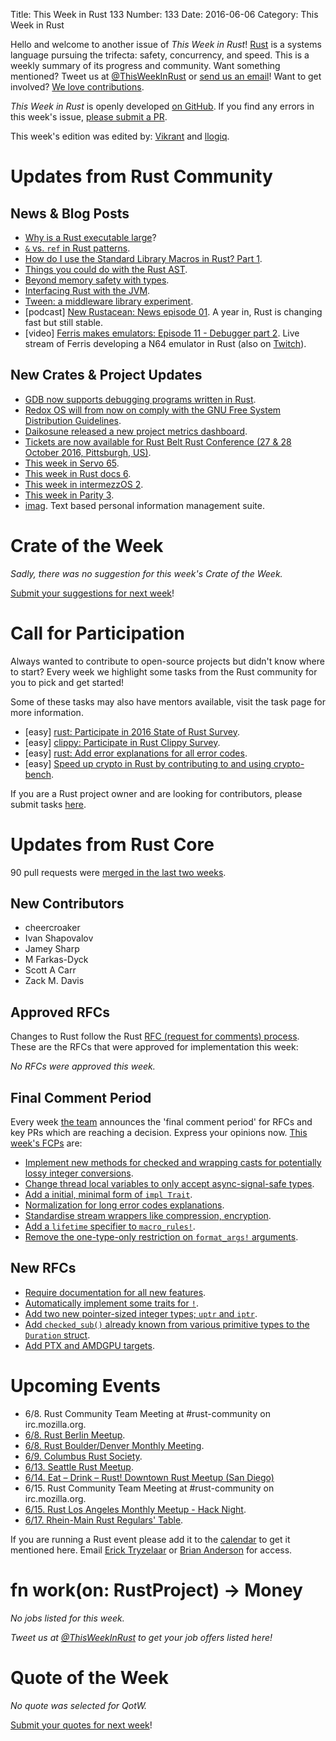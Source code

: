 Title: This Week in Rust 133
Number: 133
Date: 2016-06-06
Category: This Week in Rust

Hello and welcome to another issue of *This Week in Rust*!
[Rust](http://rust-lang.org) is a systems language pursuing the trifecta:
safety, concurrency, and speed. This is a weekly summary of its progress and
community. Want something mentioned? Tweet us at [@ThisWeekInRust](https://twitter.com/ThisWeekInRust) or [send us an
email](mailto:corey@octayn.net?subject=This%20Week%20in%20Rust%20Suggestion)!
Want to get involved? [We love
contributions](https://github.com/rust-lang/rust/blob/master/CONTRIBUTING.md).

*This Week in Rust* is openly developed [on GitHub](https://github.com/cmr/this-week-in-rust).
If you find any errors in this week's issue, [please submit a PR](https://github.com/cmr/this-week-in-rust/pulls).

This week's edition was edited by: [Vikrant](https://github.com/nasa42) and [llogiq](https://github.com/llogiq).

# Updates from Rust Community

## News & Blog Posts

* [Why is a Rust executable large](https://lifthrasiir.github.io/rustlog/why-is-a-rust-executable-large.html)?
* [`&` vs. `ref` in Rust patterns](http://xion.io/post/code/rust-patterns-ref.html).
* [How do I use the Standard Library Macros in Rust? Part 1](https://mgattozzi.github.io/2016/06/01/how-do-i-std-macros.html).
* [Things you could do with the Rust AST](http://kamalmarhubi.com/blog/2016/06/02/playing-with-the-rust-ast/).
* [Beyond memory safety with types](https://insanitybit.github.io/2016/05/30/beyond-memory-safety-with-types).
* [Interfacing Rust with the JVM](https://github.com/mottalli/rust-jni-test).
* [Tween: a middleware library experiment](https://chrismorgan.info/blog/tween.html).
* [podcast] [New Rustacean: News episode 01](http://www.newrustacean.com/show_notes/news/_1/). A year in, Rust is changing fast but still stable.
* [video] [Ferris makes emulators: Episode 11 - Debugger part 2](https://www.youtube.com/watch?v=chU5uWs1sLw). Live stream of Ferris developing a N64 emulator in Rust (also on [Twitch](http://www.twitch.tv/ferrisstreamsstuff/profile)).

## New Crates & Project Updates

* [GDB now supports debugging programs written in Rust](https://gcc.gnu.org/ml/gcc/2016-06/msg00030.html).
* [Redox OS will from now on comply with the GNU Free System Distribution Guidelines](https://doc.redox-os.org/book/introduction/why_free_software.html).
* [Daikosune released a new project metrics dashboard](https://internals.rust-lang.org/t/the-rust-project-needs-much-better-visibility-into-important-metrics/3367/26?u=brson).
* [Tickets are now available for Rust Belt Rust Conference (27 & 28 October 2016, Pittsburgh, US)](https://rust-belt-rust.eventbrite.com/).
* [This week in Servo 65](https://blog.servo.org/2016/05/30/twis-65/).
* [This week in Rust docs 6](https://guillaumegomez.github.io/this-week-in-rust-docs/blog/this-week-in-rust-docs-6).
* [This week in intermezzOS 2](https://intermezzos.github.io/blog/articles/twii2/).
* [This week in Parity 3](https://ethcore.github.io/twip/content/2016-06-01.html).
* [imag](https://github.com/matthiasbeyer/imag). Text based personal information management suite.

# Crate of the Week

*Sadly, there was no suggestion for this week's Crate of the Week.*

[Submit your suggestions for next week][submit_crate]!

[submit_crate]: https://users.rust-lang.org/t/crate-of-the-week/2704

# Call for Participation

Always wanted to contribute to open-source projects but didn't know where to start?
Every week we highlight some tasks from the Rust community for you to pick and get started!

Some of these tasks may also have mentors available, visit the task page for more information.

* [easy] [rust: Participate in 2016 State of Rust Survey](http://blog.rust-lang.org/2016/05/09/survey.html).
* [easy] [clippy: Participate in Rust Clippy Survey](https://docs.google.com/forms/d/1k0wuWgGwDhuUL3q_cONGVxQ6PJSYq5JRZOHKc0itLbg/viewform?c=0&w=1).
* [easy] [rust: Add error explanations for all error codes](https://github.com/rust-lang/rust/issues/32777).
* [easy] [Speed up crypto in Rust by contributing to and using crypto-bench](https://users.rust-lang.org/t/speed-up-crypto-in-rust-by-contributing-to-and-using-crypto-bench/6097).

If you are a Rust project owner and are looking for contributors, please submit tasks [here][guidelines].

[guidelines]: https://users.rust-lang.org/t/twir-call-for-participation/4821

# Updates from Rust Core

90 pull requests were [merged in the last two weeks][merged].

[merged]: https://github.com/issues?q=is%3Apr+org%3Arust-lang+is%3Amerged+merged%3A2016-05-23..2016-05-30

## New Contributors

* cheercroaker
* Ivan Shapovalov
* Jamey Sharp
* M Farkas-Dyck
* Scott A Carr
* Zack M. Davis

## Approved RFCs

Changes to Rust follow the Rust [RFC (request for comments)
process](https://github.com/rust-lang/rfcs#rust-rfcs). These
are the RFCs that were approved for implementation this week:

*No RFCs were approved this week.*

## Final Comment Period

Every week [the team](https://www.rust-lang.org/team.html) announces the
'final comment period' for RFCs and key PRs which are reaching a
decision. Express your opinions now. [This week's FCPs][fcp] are:

[fcp]: https://github.com/rust-lang/rfcs/labels/final-comment-period

* [Implement new methods for checked and wrapping casts for potentially lossy integer conversions](https://github.com/rust-lang/rfcs/pull/1218).
* [Change thread local variables to only accept async-signal-safe types](https://github.com/rust-lang/rfcs/pull/1379).
* [Add a initial, minimal form of `impl Trait`](https://github.com/rust-lang/rfcs/pull/1522).
* [Normalization for long error codes explanations](https://github.com/rust-lang/rfcs/pull/1567).
* [Standardise stream wrappers like compression, encryption](https://github.com/rust-lang/rfcs/pull/1568).
* [Add a `lifetime` specifier to `macro_rules!`](https://github.com/rust-lang/rfcs/pull/1590).
* [Remove the one-type-only restriction on `format_args!` arguments](https://github.com/rust-lang/rfcs/pull/1618).

## New RFCs

* [Require documentation for all new features](https://github.com/rust-lang/rfcs/pull/1636).
* [Automatically implement some traits for `!`](https://github.com/rust-lang/rfcs/pull/1637).
* [Add two new pointer-sized integer types; `uptr` and `iptr`](https://github.com/rust-lang/rfcs/pull/1635).
* [Add `checked_sub()` already known from various primitive types to the `Duration` struct](https://github.com/rust-lang/rfcs/pull/1640).
* [Add PTX and AMDGPU targets](https://github.com/rust-lang/rfcs/pull/1641).

# Upcoming Events

* 6/8. Rust Community Team Meeting at #rust-community on irc.mozilla.org.
* [6/8. Rust Berlin Meetup](http://www.meetup.com/Rust-Berlin/events/231188250/).
* [6/8. Rust Boulder/Denver Monthly Meeting](http://www.meetup.com/Rust-Boulder-Denver/).
* [6/9. Columbus Rust Society](http://www.meetup.com/columbus-rs/events/230812780/).
* [6/13. Seattle Rust Meetup](https://www.eventbrite.com/e/mozilla-rust-seattle-meetup-tickets-12222326307?aff=erelexporg).
* [6/14. Eat – Drink – Rust! Downtown Rust Meetup (San Diego)](http://www.meetup.com/San-Diego-Rust/events/231356534/)
* 6/15. Rust Community Team Meeting at #rust-community on irc.mozilla.org.
* [6/15. Rust Los Angeles Monthly Meetup - Hack Night](http://www.meetup.com/Rust-Los-Angeles/events/231587506/).
* [6/17. Rhein-Main Rust Regulars' Table](http://www.meetup.com/Rust-Rhein-Main/events/231344035/).

If you are running a Rust event please add it to the [calendar] to get
it mentioned here. Email [Erick Tryzelaar][erickt] or [Brian
Anderson][brson] for access.

[calendar]: https://www.google.com/calendar/embed?src=apd9vmbc22egenmtu5l6c5jbfc%40group.calendar.google.com
[erickt]: mailto:erick.tryzelaar@gmail.com
[brson]: mailto:banderson@mozilla.com

# fn work(on: RustProject) -> Money

*No jobs listed for this week.*

*Tweet us at [@ThisWeekInRust](https://twitter.com/ThisWeekInRust) to get your job offers listed here!*

# Quote of the Week

*No quote was selected for QotW.*

[Submit your quotes for next week][submit]!

[submit]: http://users.rust-lang.org/t/twir-quote-of-the-week/328
